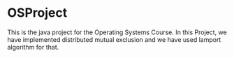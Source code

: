 # OSProject

This is the java project for the Operating Systems Course. In this Project, we have implemented distributed mutual exclusion and we have used lamport algorithm for that.
